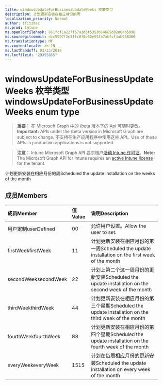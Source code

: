 ```yaml
---
title: windowsUpdateForBusinessUpdateWeeks 枚举类型
description: 计划更新安装在相应月份的周
localization_priority: Normal
author: tfitzmac
ms.prod: Intune
ms.openlocfilehash: 861fcf1a227f57a3d6f5353b64689d02e8ab5996
ms.sourcegitcommit: dcc5907f2c3ffc0f0e82e953b7ab9cf4ab938360
ms.translationtype: MT
ms.contentlocale: zh-CN
ms.lasthandoff: 01/23/2019
ms.locfileid: "29395865"
---
```

# <a name="windowsupdateforbusinessupdateweeks-enum-type"></a><span data-ttu-id="5e798-103">windowsUpdateForBusinessUpdateWeeks 枚举类型</span><span class="sxs-lookup"><span data-stu-id="5e798-103">windowsUpdateForBusinessUpdateWeeks enum type</span></span>

> <span data-ttu-id="5e798-104">**重要：** 在 Microsoft Graph 中的 /beta 版本下的 Api 可随时更改。</span><span class="sxs-lookup"><span data-stu-id="5e798-104">**Important:** APIs under the /beta version in Microsoft Graph are subject to change.</span></span> <span data-ttu-id="5e798-105">不支持在生产应用程序中使用这些 API。</span><span class="sxs-lookup"><span data-stu-id="5e798-105">Use of these APIs in production applications is not supported.</span></span>

> <span data-ttu-id="5e798-106">**注意：** Intune Microsoft Graph API 要求租户[活动 Intune 许可证](https://go.microsoft.com/fwlink/?linkid=839381)。</span><span class="sxs-lookup"><span data-stu-id="5e798-106">**Note:** The Microsoft Graph API for Intune requires an [active Intune license](https://go.microsoft.com/fwlink/?linkid=839381) for the tenant.</span></span>

<span data-ttu-id="5e798-107">计划更新安装在相应月份的周</span><span class="sxs-lookup"><span data-stu-id="5e798-107">Scheduled the update installation on the weeks of the month</span></span>

## <a name="members"></a><span data-ttu-id="5e798-108">成员</span><span class="sxs-lookup"><span data-stu-id="5e798-108">Members</span></span>
|<span data-ttu-id="5e798-109">成员</span><span class="sxs-lookup"><span data-stu-id="5e798-109">Member</span></span>|<span data-ttu-id="5e798-110">值</span><span class="sxs-lookup"><span data-stu-id="5e798-110">Value</span></span>|<span data-ttu-id="5e798-111">说明</span><span class="sxs-lookup"><span data-stu-id="5e798-111">Description</span></span>|
|:---|:---|:---|
|<span data-ttu-id="5e798-112">用户定制</span><span class="sxs-lookup"><span data-stu-id="5e798-112">userDefined</span></span>|<span data-ttu-id="5e798-113">0</span><span class="sxs-lookup"><span data-stu-id="5e798-113">0</span></span>|<span data-ttu-id="5e798-114">允许用户设置。</span><span class="sxs-lookup"><span data-stu-id="5e798-114">Allow the user to set.</span></span>|
|<span data-ttu-id="5e798-115">firstWeek</span><span class="sxs-lookup"><span data-stu-id="5e798-115">firstWeek</span></span>|<span data-ttu-id="5e798-116">1</span><span class="sxs-lookup"><span data-stu-id="5e798-116">1</span></span>|<span data-ttu-id="5e798-117">计划更新安装在相应月份的第一周</span><span class="sxs-lookup"><span data-stu-id="5e798-117">Scheduled the update installation on the first week of the month</span></span>|
|<span data-ttu-id="5e798-118">secondWeek</span><span class="sxs-lookup"><span data-stu-id="5e798-118">secondWeek</span></span>|<span data-ttu-id="5e798-119">2</span><span class="sxs-lookup"><span data-stu-id="5e798-119">2</span></span>|<span data-ttu-id="5e798-120">计划上第二个这一周月份的更新安装</span><span class="sxs-lookup"><span data-stu-id="5e798-120">Scheduled the update installation on the second week of the month</span></span>|
|<span data-ttu-id="5e798-121">thirdWeek</span><span class="sxs-lookup"><span data-stu-id="5e798-121">thirdWeek</span></span>|<span data-ttu-id="5e798-122">4</span><span class="sxs-lookup"><span data-stu-id="5e798-122">4</span></span>|<span data-ttu-id="5e798-123">计划更新安装在相应月份的第三个星期</span><span class="sxs-lookup"><span data-stu-id="5e798-123">Scheduled the update installation on the third week of the month</span></span>|
|<span data-ttu-id="5e798-124">fourthWeek</span><span class="sxs-lookup"><span data-stu-id="5e798-124">fourthWeek</span></span>|<span data-ttu-id="5e798-125">8</span><span class="sxs-lookup"><span data-stu-id="5e798-125">8</span></span>|<span data-ttu-id="5e798-126">计划更新安装在相应月份的第四个星期</span><span class="sxs-lookup"><span data-stu-id="5e798-126">Scheduled the update installation on the fourth week of the month</span></span>|
|<span data-ttu-id="5e798-127">everyWeek</span><span class="sxs-lookup"><span data-stu-id="5e798-127">everyWeek</span></span>|<span data-ttu-id="5e798-128">15</span><span class="sxs-lookup"><span data-stu-id="5e798-128">15</span></span>|<span data-ttu-id="5e798-129">计划在每周相应月份的更新安装</span><span class="sxs-lookup"><span data-stu-id="5e798-129">Scheduled the update installation on every week of the month</span></span>|




